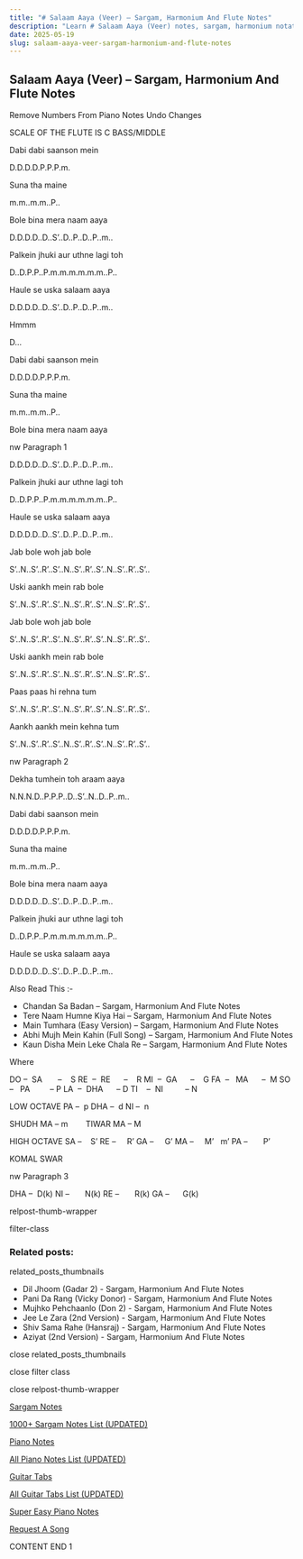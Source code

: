 ```yaml
---
title: "# Salaam Aaya (Veer) – Sargam, Harmonium And Flute Notes"
description: "Learn # Salaam Aaya (Veer) notes, sargam, harmonium notations and flute notes. Easy step-by-step tutorial for beginners."
date: 2025-05-19
slug: salaam-aaya-veer-sargam-harmonium-and-flute-notes
---
```


## Salaam Aaya (Veer) – Sargam, Harmonium And Flute Notes

Remove Numbers From Piano Notes
Undo Changes

SCALE OF THE FLUTE IS C BASS/MIDDLE

Dabi dabi saanson mein

D.D.D.D.P.P.P.m.

Suna tha maine

m.m..m.m..P..

Bole bina mera naam aaya

D.D.D.D..D..S’..D..P..D..P..m..

Palkein jhuki aur uthne lagi toh

D..D.P.P..P.m.m.m.m.m.m..P..

Haule se uska salaam aaya

D.D.D.D..D..S’..D..P..D..P..m..

Hmmm

D…

Dabi dabi saanson mein

D.D.D.D.P.P.P.m.

Suna tha maine

m.m..m.m..P..

Bole bina mera naam aaya

nw Paragraph 1

D.D.D.D..D..S’..D..P..D..P..m..

Palkein jhuki aur uthne lagi toh

D..D.P.P..P.m.m.m.m.m.m..P..

Haule se uska salaam aaya

D.D.D.D..D..S’..D..P..D..P..m..

Jab bole woh jab bole

S’..N..S’..R’..S’..N..S’..R’..S’..N..S’..R’..S’..

Uski aankh mein rab bole

S’..N..S’..R’..S’..N..S’..R’..S’..N..S’..R’..S’..

Jab bole woh jab bole

S’..N..S’..R’..S’..N..S’..R’..S’..N..S’..R’..S’..

Uski aankh mein rab bole

S’..N..S’..R’..S’..N..S’..R’..S’..N..S’..R’..S’..

Paas paas hi rehna tum

S’..N..S’..R’..S’..N..S’..R’..S’..N..S’..R’..S’..

Aankh aankh mein kehna tum

S’..N..S’..R’..S’..N..S’..R’..S’..N..S’..R’..S’..

nw Paragraph 2

Dekha tumhein toh araam aaya

N.N.N.D..P.P.P..D..S’..N..D..P..m..

Dabi dabi saanson mein

D.D.D.D.P.P.P.m.

Suna tha maine

m.m..m.m..P..

Bole bina mera naam aaya

D.D.D.D..D..S’..D..P..D..P..m..

Palkein jhuki aur uthne lagi toh

D..D.P.P..P.m.m.m.m.m.m..P..

Haule se uska salaam aaya

D.D.D.D..D..S’..D..P..D..P..m..

Also Read This :-

* Chandan Sa Badan – Sargam, Harmonium And Flute Notes
* Tere Naam Humne Kiya Hai – Sargam, Harmonium And Flute Notes
* Main Tumhara (Easy Version) – Sargam, Harmonium And Flute Notes
* Abhi Mujh Mein Kahin (Full Song) – Sargam, Harmonium And Flute Notes
* Kaun Disha Mein Leke Chala Re – Sargam, Harmonium And Flute Notes

Where

DO –  SA       –    S
RE  –  RE      –    R
MI  –  GA      –    G
FA  –   MA      –  M
SO  –   PA         – P
LA  –  DHA      – D
TI    –  NI          – N

LOW OCTAVE
PA –  p
DHA –  d
NI –  n

SHUDH MA – m        TIWAR MA – M

HIGH OCTAVE
SA –    S’
RE –     R’
GA –     G’
MA –     M’   m’
PA –       P’

KOMAL SWAR

nw Paragraph 3

DHA –  D(k)
NI –       N(k)
RE –       R(k)
GA –      G(k)

relpost-thumb-wrapper

filter-class

### Related posts:

related_posts_thumbnails

* Dil Jhoom (Gadar 2) - Sargam, Harmonium And Flute Notes
* Pani Da Rang (Vicky Donor) - Sargam, Harmonium And Flute Notes
* Mujhko Pehchaanlo (Don 2) - Sargam, Harmonium And Flute Notes
* Jee Le Zara (2nd Version) - Sargam, Harmonium And Flute Notes
* Shiv Sama Rahe (Hansraj) - Sargam, Harmonium And Flute Notes
* Aziyat (2nd Version) - Sargam, Harmonium And Flute Notes

close related_posts_thumbnails

close filter class

close relpost-thumb-wrapper

[Sargam Notes](/sargam-notes.html)

[1000+ Sargam Notes List (UPDATED)](/all-songs-list-sargam-notes.html)

[Piano Notes](/piano-notes.html)

[All Piano Notes List (UPDATED)](/all-songs-list-piano-notes.html)

[Guitar Tabs](/guitar-tabs.html)

[All Guitar Tabs List (UPDATED)](/all-songs-list-guitar-tabs.html)

[Super Easy Piano Notes](https://studywall.in/)

[Request A Song](/request-a-song.html)

CONTENT END 1

